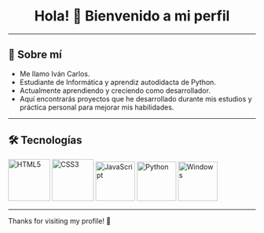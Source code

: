 <div align = "center">
  <h1>
      Hola! 👋 Bienvenido a mi perfil
  </h1>
</div>

--- 


## 🚀 Sobre mí

<ul>
  <li>Me llamo Iván Carlos.</li>
  <li>Estudiante de Informática y aprendiz autodidacta de Python.</li>
  <li>Actualmente aprendiendo y creciendo como desarrollador.</li>
  <li>Aquí encontrarás proyectos que he desarrollado durante mis estudios y práctica personal para mejorar mis habilidades.</li>
</ul>


---

## 🛠️ Tecnologías

<div>
  <img src="https://cdn.jsdelivr.net/gh/devicons/devicon/icons/html5/html5-original.svg" width="85" height="85" alt="HTML5"/>
  <img src="https://cdn.jsdelivr.net/gh/devicons/devicon/icons/css3/css3-original.svg" width="85" height="85" alt="CSS3" />
  <img src="https://cdn.jsdelivr.net/gh/devicons/devicon/icons/javascript/javascript-original.svg" width="80" height="80" alt="JavaScript" />
  <img src="https://cdn.jsdelivr.net/gh/devicons/devicon/icons/python/python-original.svg" width="80" height="80" alt="Python" />
  <img src="https://cdn.jsdelivr.net/gh/devicons/devicon/icons/windows8/windows8-original.svg" width="80" height="80" alt="Windows" />
</div>


---

Thanks for visiting my profile! 🚀
